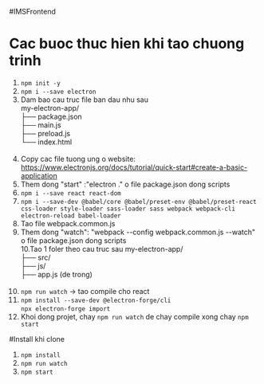 #IMSFrontend

# Cac buoc thuc hien khi tao chuong trinh

1. `npm init -y` </br>
2. `npm i --save electron`</br>
3. Dam bao cau truc file ban dau nhu sau </br>
   my-electron-app/ </br>
   ├── package.json </br>
   ├── main.js </br>
   ├── preload.js </br>
   └── index.html </br>
   </br>
4. Copy cac file tuong ung o website: https://www.electronjs.org/docs/tutorial/quick-start#create-a-basic-application </br>
5. Them dong "start" :"electron ." o file package.json dong scripts </br>
6. `npm i --save react react-dom` </br>
7. `npm i --save-dev @babel/core @babel/preset-env @babel/preset-react css-loader style-loader sass-loader sass webpack webpack-cli electron-reload babel-loader` </br>
8. Tao file webpack.common.js </br>
9. Them dong "watch": "webpack --config webpack.common.js --watch" o file package.json dong scripts </br>
   10.Tao 1 foler theo cau truc sau
   my-electron-app/ </br>
   ├── src/ </br>
   ├── js/ </br>
   ├── app.js (de trong) </br>
   </br>
10. `npm run watch` -> tao compile cho react </br>
11. `npm install --save-dev @electron-forge/cli` </br>
    `npx electron-forge import` </br>
12. Khoi dong projet, chay `npm run watch` de chay compile xong chay `npm start`


#Install khi clone
1. ```npm install``` </br>
2. ```npm run watch``` </br>
3. ```npm start``` </br>
